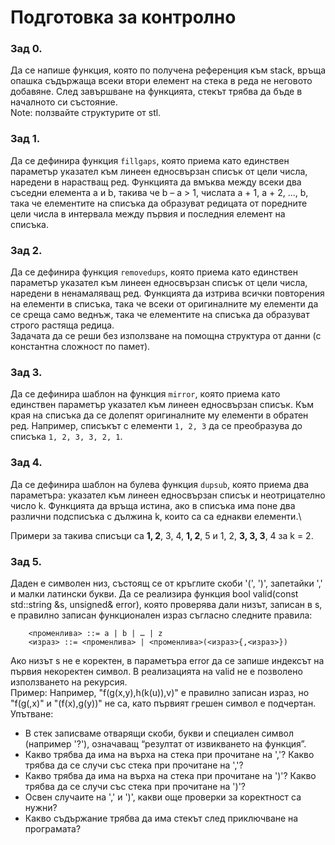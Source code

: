 # Подготовка за контролно

### Зад 0.
Да се напише функция, която по получена референция към stack, връща опашка съдържаща всеки втори елемент на стека в реда не неговото добавяне. След завършване на функцията, стекът трябва да бъде в началното си състояние.\
Note: ползвайте структурите от stl.

### Зад 1.
Да се дефинира функция `fillgaps`, която приема като единствен параметър указател към линеен едносвързан списък от цели числа, наредени в нарастващ ред. Функцията да вмъква между всеки два съседни елемента a и b, такива че b – a > 1, числата a + 1, a + 2, ..., b, така че елементите на списъка да образуват редицата от поредните цели числа в интервала между първия и последния елемент на списъка.

### Зад 2.
Да се дефинира функция `removedups`, която приема като единствен параметър указател към линеен едносвързан списък от цели числа, наредени в ненамаляващ ред. Функцията да изтрива всички повторения на елементи в списъка, така че всеки от оригиналните му елементи да се среща само веднъж, така че елементите на списъка да образуват строго растяща редица.\
Задачата да се реши без използване на помощна структура от данни (с константна сложност по памет).

### Зад 3.
Да се дефинира шаблон на функция `mirror`, която приема като единствен параметър указател към линеен едносвързан списък. Към края на списъка да се долепят оригиналните му елементи в обратен ред. Например, списъкът с елементи `1, 2, 3` да се преобразува до списъка `1, 2, 3, 3, 2, 1`.

### Зад 4.
Да се дефинира шаблон на булева функция `dupsub`, която приема два параметъра: указател към линеен едносвързан списък и неотрицателно число k. Функцията да връща истина, ако в списъка има поне два различни подсписъка с дължина k, които са са еднакви елементи.\

Примери за такива списъци са **1, 2**, 3, 4, **1, 2**, 5 и 1, 2, **3, 3, 3**, 4 за k = 2.

### Зад 5.
Даден е символен низ, състоящ се от кръглите скоби '(', ')', запетайки ',' и малки латински букви. Да се реализира функция bool valid(const std::string &s, unsigned& error), която проверява дали низът, записан в s, е правилно записан функционален израз съгласно следните правила:
```
	<променлива> ::= a | b | … | z
	<израз> ::= <променлива> | <променлива>(<израз>{,<израз>})
```
Ако низът s не е коректен, в параметъра error да се запише индексът на първия некоректен символ.
В реализацията на valid не е позволено използването на рекурсия.\
Пример: Например, "f(g(x,y),h(k(u)),v)" е правилно записан израз, но "f(g(,x)" и "(f(x),g(y))" не са, като първият грешен символ е подчертан.\
Упътване:
- В стек записваме отварящи скоби, букви и специален символ (например '?'), означаващ “резултат от извикването на функция”.
- Какво трябва да има на върха на стека при прочитане на ','? Какво трябва да се случи със стека при прочитане на ','?
- Какво трябва да има на върха на стека при прочитане на ')'? Какво трябва да се случи със стека при прочитане на ')'?
- Освен случаите на ',' и ')', какви още проверки за коректност са нужни?
- Какво съдържание трябва да има стекът след приключване на програмата?
